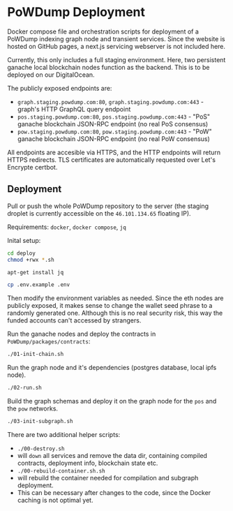 # PoWDump Deployment

Docker compose file and orchestration scripts for deployment 
of a PoWDump indexing graph node and transient services.
Since the website is hosted on GitHub pages, a next.js servicing
webserver is not included here.


Currently, this only includes a full staging environment.
Here, two persistent ganache local blockchain nodes
function as the backend.
This is to be deployed on our DigitalOcean.

The publicly exposed endpoints are:

- `graph.staging.powdump.com:80`, `graph.staging.powdump.com:443` - graph's HTTP GraphQL query endpoint
- `pos.staging.powdump.com:80`, `pos.staging.powdump.com:443` - "PoS" ganache blockchain JSON-RPC endpoint (no real PoS consensus)
- `pow.staging.powdump.com:80`, `pow.staging.powdump.com:443` - "PoW" ganache blockchain JSON-RPC endpoint (no real PoW consensus)

All endpoints are accesible via HTTPS, and the HTTP endpoints will return HTTPS redirects.
TLS certificates are automatically requested over Let's Encrypte certbot.


## Deployment

Pull or push the whole PoWDump repository to the server (the staging droplet is currently accessible on the `46.101.134.65` floating IP).


Requirements: `docker`, `docker compose`, `jq`


Inital setup:

```sh
cd deploy
chmod +rwx *.sh

apt-get install jq

cp .env.example .env
```

Then modify the environment variables as needed.
Since the eth nodes are publicly exposed, it makes sense to change the wallet seed phrase
to a randomly generated one. Although this is no real security risk, this way the funded accounts can't accessed
by strangers.


Run the ganache nodes and deploy the contracts in `PoWDump/packages/contracts`:

```sh
./01-init-chain.sh

```


Run the graph node and it's dependencies (postgres database, local ipfs node).
```sh
./02-run.sh

```

Build the graph schemas and deploy it on the graph node for the `pos` and the `pow` networks.
```sh
./03-init-subgraph.sh

```


There are two additional helper scripts:
 - `./00-destroy.sh` 
  - will `down` all services and remove the data dir, containing compiled contracts, deployment info, blockchain state etc.
 - `./00-rebuild-container.sh.sh` 
  - will rebuild the container needed for compilation and subgraph deployment.
  - This can be necessary after changes to the code, since the Docker caching is not optimal yet.
